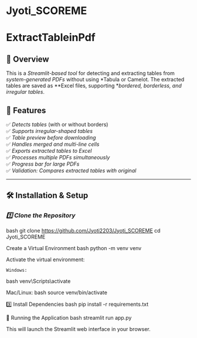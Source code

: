 # Jyoti_SCOREME     
# ExtractTableinPdf
## 🚀 Overview
This is a *Streamlit-based tool* for detecting and extracting tables from *system-generated PDFs* without using *Tabula or Camelot. The extracted tables are saved as **Excel files, supporting **bordered, borderless, and irregular tables*.

## 🎯 Features
✅ *Detects tables* (with or without borders)  
✅ *Supports irregular-shaped tables*  
✅ *Table preview before downloading*  
✅ *Handles merged and multi-line cells*  
✅ *Exports extracted tables to Excel*  
✅ *Processes multiple PDFs simultaneously*  
✅ *Progress bar for large PDFs*  
✅ *Validation: Compares extracted tables with original*  

---

## 🛠 Installation & Setup

### *1️⃣ Clone the Repository*
bash
git clone https://github.com/Jyoti2203/Jyoti_SCOREME
cd Jyoti_SCOREME


Create a Virtual Environment
bash
python -m venv venv

Activate the virtual environment:

    Windows:
bash
venv\Scripts\activate

Mac/Linux:
bash
    source venv/bin/activate

3️⃣ Install Dependencies
bash
pip install -r requirements.txt

📌 Running the Application
bash
streamlit run app.py

This will launch the Streamlit web interface in your browser.
